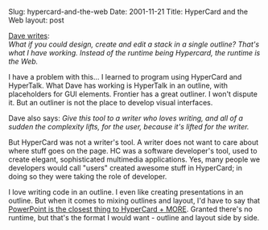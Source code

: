 Slug: hypercard-and-the-web
Date: 2001-11-21
Title: HyperCard and the Web
layout: post

<a href="http://scriptingnews.userland.com/backissues/2001/11/20#hypercardAndTheWeb">Dave writes</a>:<br />
<i>What if you could design, create and edit a stack in a single outline? That&#39;s what I have working. Instead of the runtime being Hypercard, the runtime is the Web. </i><p>
I have a problem with this... I learned to program using HyperCard and HyperTalk. What Dave has working is HyperTalk in an outline, with placeholders for GUI elements. Frontier has a great outliner. I won&#39;t dispute it. But an outliner is not the place to develop visual interfaces.<p>

Dave also says: <i>Give this tool to a writer who loves writing, and all of a sudden the complexity lifts, for the user, because it&#39;s lifted for the writer.</i><p>

But HyperCard was not a writer&#39;s tool. A writer does not want to care about where stuff goes on the page. HC was a software developer&#39;s tool, used to create elegant, sophisticated multimedia applications. Yes, many people we developers would call &quot;users&quot; created awesome stuff in HyperCard; in doing so they were taking the role of developer.<p>

I love writing code in an outline. I even like creating presentations in an outline. But when it comes to mixing outlines and layout, I&#39;d have to say that <a href="http://media.redmonk.net/images/powerpoint.jpg">PowerPoint is the closest thing to HyperCard + MORE</a>. Granted there&#39;s no runtime, but that&#39;s the format I would want - outline and layout side by side.</p></p></p></p>
